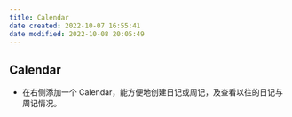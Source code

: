 ```yaml
---
title: Calendar
date created: 2022-10-07 16:55:41
date modified: 2022-10-08 20:05:49
---
```

## Calendar

- 在右侧添加一个 Calendar，能方便地创建日记或周记，及查看以往的日记与周记情况。
